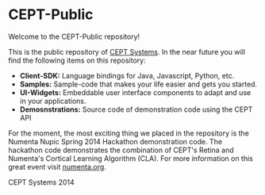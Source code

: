 CEPT-Public
===========
Welcome to the CEPT-Public repository!

This is the public repository of [CEPT Systems](http://www.cept.at/).
In the near future you will find the following items on this repository:

<UL>
<LI><B>Client-SDK:</B> Language bindings for Java, Javascript, Python, etc.</LI>
<LI><B>Samples:</B> Sample-code that makes your life easier and gets you started.</LI>
<LI><B>UI-Widgets:</B> Embeddable user interface components to adapt and use in your applications.</LI>
<LI><B>Demosnstrations:</B> Source code of demonstration code using the CEPT API</LI>
</UL>

For the moment, the most exciting thing we placed in the repository is the Numenta Nupic Spring 2014 Hackathon demonstration code.
The hackathon code demonstrates the combination of CEPT's Retina and Numenta's Cortical Learning Algorithm (CLA).
For more information on this great event visit [numenta.org](http://numenta.org). 


CEPT Systems 2014
